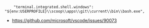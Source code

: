 ```
    "terminal.integrated.shell.windows": "${env:USERPROFILE}\\scoop\\apps\\git\\current\\bin\\bash.exe",
```

- https://github.com/microsoft/vscode/issues/90073
